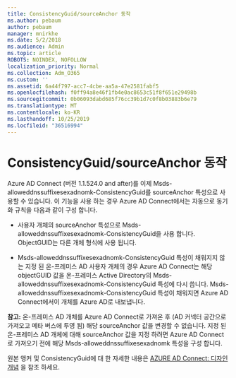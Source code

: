 ```yaml
---
title: ConsistencyGuid/sourceAnchor 동작
ms.author: pebaum
author: pebaum
manager: mnirkhe
ms.date: 5/2/2018
ms.audience: Admin
ms.topic: article
ROBOTS: NOINDEX, NOFOLLOW
localization_priority: Normal
ms.collection: Adm_O365
ms.custom: ''
ms.assetid: 6a44f797-acc7-4cbe-aa5a-47e2581fabf5
ms.openlocfilehash: f0ff94a8e46f1fb4e0ac8653c51f8f651e29498b
ms.sourcegitcommit: 0b06093dabd685f76cc39b1d7c0f8b03883b6e79
ms.translationtype: MT
ms.contentlocale: ko-KR
ms.lasthandoff: 10/25/2019
ms.locfileid: "36516994"
---
```

# <a name="consistencyguid--sourceanchor-behavior"></a>ConsistencyGuid/sourceAnchor 동작

Azure AD Connect (버전 1.1.524.0 and after)를 이제 Msds-alloweddnssuffixesexadnomk-ConsistencyGuid를 sourceAnchor 특성으로 사용할 수 있습니다. 이 기능을 사용 하는 경우 Azure AD Connect에서는 자동으로 동기화 규칙을 다음과 같이 구성 합니다.
  
- 사용자 개체의 sourceAnchor 특성으로 Msds-alloweddnssuffixesexadnomk-ConsistencyGuid을 사용 합니다. ObjectGUID는 다른 개체 형식에 사용 됩니다.
    
- Msds-alloweddnssuffixesexadnomk-ConsistencyGuid 특성이 채워지지 않는 지정 된 온-프레미스 AD 사용자 개체의 경우 Azure AD Connect는 해당 objectGUID 값을 온-프레미스 Active Directory의 Msds-alloweddnssuffixesexadnomk-ConsistencyGuid 특성에 다시 씁니다. Msds-alloweddnssuffixesexadnomk-ConsistencyGuid 특성이 채워지면 Azure AD Connect에서이 개체를 Azure AD로 내보냅니다.
    
 **참고:** 온-프레미스 AD 개체를 Azure AD Connect로 가져온 후 (AD 커넥터 공간으로 가져오고 메타 버스에 투영 됨) 해당 sourceAnchor 값을 변경할 수 없습니다. 지정 된 온-프레미스 AD 개체에 대해 sourceAnchor 값을 지정 하려면 Azure AD Connect로 가져오기 전에 해당 Msds-alloweddnssuffixesexadnomk 특성을 구성 합니다. 
  
원본 앵커 및 ConsistencyGuid에 대 한 자세한 내용은 [AZURE AD Connect: 디자인 개념](https://docs.microsoft.com/azure/active-directory/connect/active-directory-aadconnect-design-concepts) 을 참조 하세요.
  

